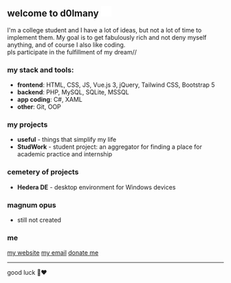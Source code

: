 ## welcome to d0lmany <img src="lol.svg" width="25" height="25">
I'm a college student and I have a lot of ideas, but not a lot of time to implement them. My goal is to get fabulously rich and not deny myself anything, and of course I also like coding.  
pls participate in the fulfillment of my dream//  
### my stack and tools:
- **frontend**: HTML, CSS, JS, Vue.js 3, jQuery, Tailwind CSS, Bootstrap 5
- **backend**: PHP, MySQL, SQLite, MSSQL
- **app coding**: C#, XAML
- **other**: Git, OOP
  
### my projects
- **useful** - things that simplify my life
- **StudWork** - student project: an aggregator for finding a place for academic practice and internship

### cemetery of projects
- **Hedera DE** - desktop environment for Windows devices

### magnum opus
- still not created

### me
[my website](https://d0lmany.netlify.app) 
[my email](mailto:d0lmany.is.god@gmail.com)
[donate me](https://www.donationalerts.com/r/d0lmany)

***
good luck 💞❤️
